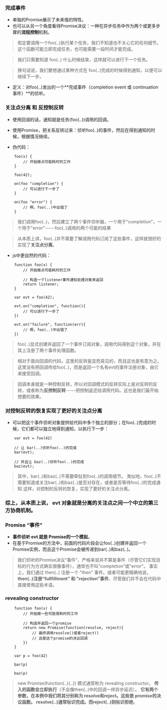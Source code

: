 ### 完成事件
* 单独的Promise展示了未来值的特性。
* 也可以从另一个角度看待Promise决议：一种在异步任务中作为两个或更多步骤的**流程控制**机制。

> 假定要调用一个foo(..)执行某个任务，我们不知道也不关心它的任何细节。这个函数可能立即完成任务，也可能需要一段时间才能完成。

> 我们只需要知道 foo(..) 什么时候结束，这样就可以进行下一个任务。

> 换句话说，我们要想通过某种方式在 foo(..)完成的时候得到通知，以便可以继续下一步。

* 定义：对foo(..)发出的一个**完成事件（completion event 或 continuation 事件）**的侦听。


### 关注点分离 和 反控制反转
* 使用回调的话，通知就是任务(foo(..))调用的回调。
* 使用Promise，把关系反转过来：侦听foo(..)的事件，然后在得到通知的时候，根据情况继续。

* 伪代码：
```
    foo(x) {
        // 开始做点可能耗时的工作
    }

    foo(42);

    on(foo "completion") {
        // 可以进行下一步了
    }

    on(foo "error") {
        // 啊，foo(..)中出错了
    }
```
> 我们调用foo(..)，然后建立了两个事件侦听器，一个用于"completion"，一个用于"error"-----foo(..)调用的两个可能的结果

> 从本质上讲，foo(..)并不需要了解调用代码订阅了这些事件，这样就很好的实现了**关注点分离**。

* js中更自然的代码：
```
    function foo(x) {
        // 开始做点可能耗时的工作

        // 构造一个listener事件通知处理对象来返回
        return listener;
    }

    var evt = foo(42);

    evt.on("completion", function(){
        // 可以进行下一步了
    })

    evt.on("failure", function(err){
        // 啊，foo(..)中出错了
    })

```
> foo(..)显式创建并返回了一个事件订阅对象，调用代码得到这个对象，并在其上注册了两个事件处理函数。

> 相对于面向回调的代码，这里的反转是显而易见的，而且这也是有意为之。这里没有把回调传给foo(..)，而是返回一个名有evt的事件注册对象，由它来接受回调。

> 回调本身就是一种控制反转，所以对回调模式的反转实际上是对反转的反转，或者称为**反控制反转**-----把控制返还给调用代码。这也是我们最开始想要的效果。

### 对控制反转的恢复实现了更好的关注点分离
* 可以把这个事件侦听对象提供给代码中多个独立的部分；在foo(..)完成的时候，它们都可以独立地得到通知，以执行下一步：
```
    var evt = foo(42)

    // 让 bar(..)侦听foo(..)的完成 
    bar(evt);

    // 并且让 baz(..)侦听foo(..)的完成 
    baz(evt);
```
> 其中，bar(..)和baz(..)不需要牵扯到foo(..)的调用细节。
> 类似地，foo(..)不需要知道或关注bar(..)和baz(..)是否对存在，或者是否等待foo(..)的完成通知
> 这样，对控制的反转的恢复，实现了更好的关注点分离。

### 综上，从本质上说， evt 对象就是分离的关注点之间一个中立的第三方协商机制。

### Promise “事件”
* **事件侦听 evt 就是 Promise的一个模拟**。
* 在基于Promise的方法中，前面的代码片段会让foo(..)创建并返回一个Promise实例，而且这个Promise会被传递到bar(..)和baz(..)。
> 我们侦听的Promise决议“事件”，严格来说并不算是事件（尽管它们实现目标的行为方式确实很像事件），通常也不叫“completion”或"error"。
> 事实上，我们通过 then(..) 注册一个 "then" 事件。或者可能更精确地说，**then(..)注册“fullfillment” 和 "rejection"事件**，尽管我们并不会在代码中直接使用这些术语。


### revealing constructor
```
    function foo(x) {
        // 开始做一些可能很耗时的工作

        // 构造并返回一个promise
        return new Promise(function(resolve, reject){
            // 最终调用resolve()或者reject()
            // 这是这个promise的决议回调
        })
    }

    var p = foo(42)

    bar(p)

    baz(p)
```
> new Promise(function(..){..}) 模式通常称为 revealing constructor。
> **传入的函数会立即执行**（不会像then(..)中的回调一样异步延迟）。
> **它有两个参数，在本例中我们将其分别称为 resolve和reject。这些是 promise的决议函数。 resolve(..)通常标识完成。而reject(..)则标识拒绝**。



